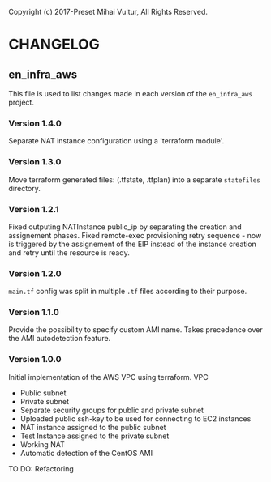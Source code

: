 Copyright (c) 2017-Preset Mihai Vultur, All Rights Reserved.

CHANGELOG
=========
## en_infra_aws

This file is used to list changes made in each version of the `en_infra_aws` project.

### Version 1.4.0
Separate NAT instance configuration using a 'terraform module'.

### Version 1.3.0
Move terraform generated files: (.tfstate, .tfplan) into a separate `statefiles` directory.

### Version 1.2.1
Fixed outputing NATInstance public_ip by separating the creation and assignement phases.
Fixed remote-exec provisioning retry sequence - now is triggered by the assignement 
 of the EIP instead of the instance creation and retry until the resource is ready.

### Version 1.2.0
`main.tf` config was split in multiple `.tf` files according to their purpose.

### Version 1.1.0
Provide the possibility to specify custom AMI name.
Takes precedence over the AMI autodetection feature. 

### Version 1.0.0
Initial implementation of the AWS VPC using terraform.
VPC
  - Public subnet
  - Private subnet
  - Separate security groups for public and private subnet
  - Uploaded public ssh-key to be used for connecting to EC2 instances
  - NAT instance assigned to the public subnet
  - Test Instance assigned to the private subnet
  - Working NAT
  - Automatic detection of the CentOS AMI

TO DO:
Refactoring

